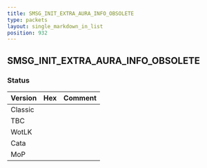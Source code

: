 ```yaml
---
title: SMSG_INIT_EXTRA_AURA_INFO_OBSOLETE
type: packets
layout: single_markdown_in_list
position: 932
---
```


## SMSG_INIT_EXTRA_AURA_INFO_OBSOLETE

### Status

Version    | Hex        | Comment
---------- | ---------- | ---------- 
Classic    |            |
TBC        |            |
WotLK      |            |
Cata       |            |
MoP        |            |